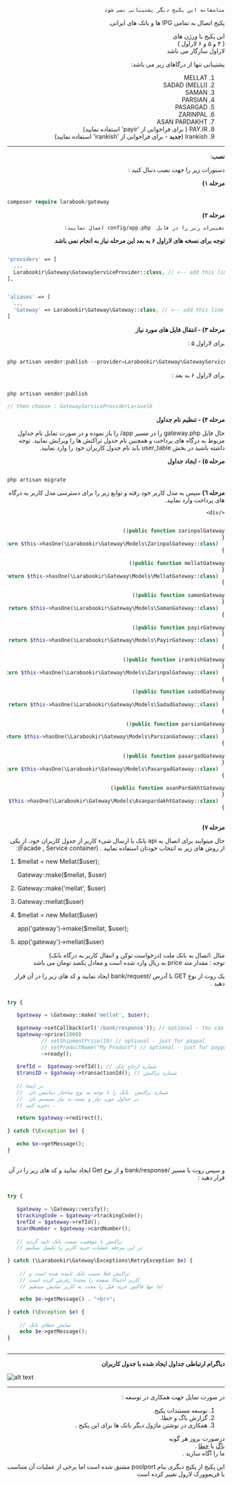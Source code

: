 <div dir="rtl">


```
متاسفانه این پکیج دیگر پشتیبانی نمی شود
```

پکیج اتصال به تمامی IPG ها و  بانک های ایرانی.
 
  
این پکیج با ورژن های  
(  ۴ و ۵ و ۶ لاراول )  
 لاراول سازگار می باشد  
  
  
پشتیبانی تنها از درگاهای زیر می باشد:  
 1. MELLAT  
 2. SADAD (MELLI)  
 3. SAMAN  
 4. PARSIAN  
 5. PASARGAD  
 6. ZARINPAL  
 8. ASAN PARDAKHT   
 9. PAY.IR ( برای فراخوانی از 'payir' استفاده نمایید)  
 10. Irankish (**جدید** -  برای فراخوانی از 'irankish' استفاده نمایید)  
----------  
  
  
**نصب**:

دستورات زیر را جهت نصب دنبال کنید :

**مرحله ۱)**

</div>


```php

composer require larabook/gateway

```   

<div dir="rtl">
 
**مرحله ۲)**

    تغییرات زیر را در فایل  config/app.php اعمال نمایید:

**توجه برای نسخه های لاراول ۶ به بعد  این مرحله نیاز به انجام نمی باشد** 

</div>

```php

'providers' => [
  ...
  Larabookir\Gateway\GatewayServiceProvider::class, // <-- add this line at the end of provider array
],


'aliases' => [
  ...
  'Gateway' => Larabookir\Gateway\Gateway::class, // <-- add this line at the end of aliases array
]

```



<div dir="rtl">

**مرحله ۳) - انتقال فایل های مورد نیاز**

برای لاراول ۵ :

</div>


```php

php artisan vendor:publish --provider=Larabookir\Gateway\GatewayServiceProviderLaravel5

```

<div dir="rtl">
 
برای لاراول ۶ به بعد :

</div>

```php

php artisan vendor:publish 

// then choose : GatewayServiceProviderLaravel6

``` 
  
  
<div dir="rtl">
 
**مرحله ۴) - تنظیم نام جداول**  
  
حال فایل gateway.php  را در مسیر app/ را باز نموده و  در صورت تمایل نام جداول مربوط به درگاه های پرداخت و همچنین نام جدول تراکنش ها را ویرایش نمایید. توجه داشته باشید در بخش user_table باید نام جدول کاربران خود را وارد نمایید.  
  
  
  
**مرحله ۵) - ایجاد جداول** 

</div>


 ```php 
 
 php artisan migrate  
 
 ```
  
  <div dir="rtl">

  
**مرحله ٦)**
    سپس به مدل کاربر خود رفته و توابع زیر را برای دسترسی مدل کاربر به درگاه های پرداخت وارد نمایید.
    
    </div>


```php  

public function zarinpalGateway()  
{  
  return $this->hasOne(\Larabookir\Gateway\Models\ZarinpalGateway::class);  
}  
  
public function mellatGateway()  
{  
  return $this->hasOne(\Larabookir\Gateway\Models\MellatGateway::class);  
}  
  
public function samanGateway()  
{  
  return $this->hasOne(\Larabookir\Gateway\Models\SamanGateway::class);  
}  
  
public function payirGateway()  
{  
  return $this->hasOne(\Larabookir\Gateway\Models\PayirGateway::class);  
}  
  
public function irankishGateway()  
{  
  return $this->hasOne(\Larabookir\Gateway\Models\ZarinpalGateway::class);  
}  
  
public function sadadGateway()  
{  
  return $this->hasOne(\Larabookir\Gateway\Models\SadadGateway::class);  
}  
  
public function parsianGateway()  
{  
  return $this->hasOne(\Larabookir\Gateway\Models\ParsianGateway::class);  
}  
  
public function pasargadGateway()  
{  
  return $this->hasOne(\Larabookir\Gateway\Models\PasargadGateway::class);  
}  
  
public function asanPardakhtGateway()  
{  
  return $this->hasOne(\Larabookir\Gateway\Models\AsanpardakhtGateway::class);  
}  
  
``` 

**مرحله ٧)**  
  
حال میتوایند برای اتصال به api  بانک  با ارسال شیء کاربر از جدول کاربران خود، از یکی از روش های زیر به انتخاب خودتان استفاده نمایید . (Facade , Service container):  
</div>  
   
 1. \$mellat = new Mellat($user);  
   
    Gateway::make($mellat, $user)  
      
 2. Gateway::make('mellat', $user)  
 3. Gateway::mellat($user)  
 4. \$mellat = new Mellat($user)  
   
    app('gateway')->make($mellat, $user);  
      
 5. app('gateway')->mellat($user)  
   
<div dir="rtl">  
  
 مثال :‌اتصال به بانک ملت (درخواست توکن و انتقال کاربر به درگاه بانک)  
توجه :‌ مقدار متد price   به ریال وارد شده است و معادل یکصد تومان می باشد  
  
یک روت از نوع GET با آدرس /bank/request ایجاد نمایید و کد های زیر را در آن قرار دهید .  
  
</div>  
  
  
```php  
  
try {  
  
   $gateway = \Gateway::make('mellat', $user);  
  
   $gateway->setCallback(url('/bank/response')); // optional - You can also change callback url and use new url instead of user's callback url 
   $gateway->price(1000)  
           // setShipmentPrice(10) // optional - just for paypal  
           // setProductName("My Product") // optional - just for paypal  
           ->ready();  
  
   $refId =  $gateway->refId(); // شماره ارجاع بانک  
   $transID = $gateway->transactionId(); // شماره تراکنش  
  
   // در اینجا  
   //  شماره تراکنش  بانک را با توجه به نوع ساختار دیتابیس تان   
   //  در جداول مورد نیاز و بسته به نیاز سیستم تان  
   // ذخیره کنید .  
  
   return $gateway->redirect();  
  
} catch (\Exception $e) {  
  
   echo $e->getMessage();  
}  
  
```  
  
<div dir="rtl">  
  
 و سپس روت با مسیر /bank/response  و از نوع  Get ایجاد نمایید و کد های زیر را در آن قرار دهید :  
  
</div>  
  
  
```php  
  
try {   
  
   $gateway = \Gateway::verify();  
   $trackingCode = $gateway->trackingCode();  
   $refId = $gateway->refId();  
   $cardNumber = $gateway->cardNumber();  
  
   // تراکنش با موفقیت سمت بانک تایید گردید  
   // در این مرحله عملیات خرید کاربر را تکمیل میکنیم  
  
} catch (\Larabookir\Gateway\Exceptions\RetryException $e) {  
  
    // تراکنش قبلا سمت بانک تاییده شده است و  
    // کاربر احتمالا صفحه را مجددا رفرش کرده است  
    // لذا تنها فاکتور خرید قبل را مجدد به کاربر نمایش میدهیم  
  
    echo $e->getMessage() . "<br>";  
  
} catch (\Exception $e) {  
  
    // نمایش خطای بانک  
    echo $e->getMessage();  
}  
  
```  

<hr>

<div dir="rtl">  

**دیاگرام ارتباطی جداول ایجاد شده با جدول کاربران**  

 </div>
  
![alt text](gateways.jpg)
  
  
<hr>

 <div dir="rtl">  

در صورت تمایل جهت همکاری در توسعه :  
  
 1. توسعه مستندات پکیج.  
 2. گزارش باگ و خطا.  
 3. همکاری در نوشتن ماژول دیگر بانک ها برای این پکیج .  
  
  
درصورت بروز هر گونه   
 [باگ](https://github.com/larabook/gateway/issues) یا [خطا](https://github.com/larabook/gateway/issues)  .  
  ما را آگاه سازید .  
    
این پکیج از پکیج دیگری بنام poolport  مشتق شده است اما برخی از عملیات آن متناسب با فریموورک لارول تغییر کرده است  
</div>
